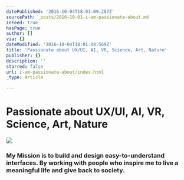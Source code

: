```yaml
---
datePublished: '2016-10-04T18:01:09.287Z'
sourcePath: _posts/2016-10-01-i-am-passionate-about.md
inFeed: true
hasPage: true
author: []
via: {}
dateModified: '2016-10-04T18:01:08.569Z'
title: 'Passionate about UX/UI, AI, VR, Science, Art, Nature'
publisher: {}
description: ''
starred: false
url: i-am-passionate-about/index.html
_type: Article

---
```

# Passionate about **UX/UI, AI, VR, Science, Art, Nature**
![](https://the-grid-user-content.s3-us-west-2.amazonaws.com/412cb0a3-7873-4451-968e-80ca677eb628.gif)

### My Mission is to build and design easy-to-understand interfaces. By working with people who inspire me to live a meaningful life and give back to society.